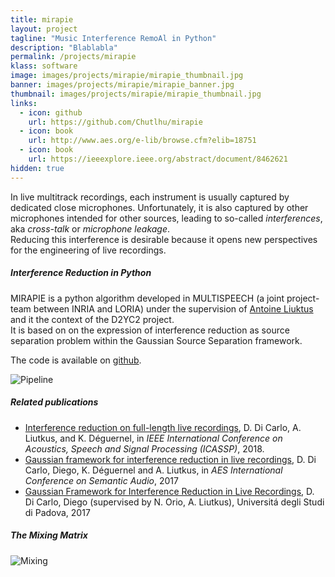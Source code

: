 ```yaml
---
title: mirapie
layout: project
tagline: "Music Interference RemoAl in Python"
description: "Blablabla"
permalink: /projects/mirapie
klass: software
image: images/projects/mirapie/mirapie_thumbnail.jpg
banner: images/projects/mirapie/mirapie_banner.jpg
thumbnail: images/projects/mirapie/mirapie_thumbnail.jpg
links:
  - icon: github
    url: https://github.com/Chutlhu/mirapie
  - icon: book
    url: http://www.aes.org/e-lib/browse.cfm?elib=18751
  - icon: book
    url: https://ieeexplore.ieee.org/abstract/document/8462621
hidden: true
---
```


In live multitrack recordings, each instrument is usually captured by dedicated close microphones. Unfortunately, it is also captured by other microphones intended for other sources, leading to so-called *interferences*, aka *cross-talk* or *microphone leakage*.<br>
Reducing this interference is desirable because it opens new perspectives for the engineering of live recordings.

##### Interference Reduction in Python

MIRAPIE is a python algorithm developed in MULTISPEECH (a joint project-team between INRIA and LORIA) under the supervision of [Antoine Liuktus](https://members.loria.fr/ALiutkus/) and it the context of the D2YC2 project.<br>
It is based on on the expression of interference reduction as source separation problem within the Gaussian Source Separation framework.

The code is available on [github](https://github.com/Chutlhu/mirapie).

![Pipeline]({{site.url}}/images/projects/mirapie/mirapie_pipeline.png)

##### Related publications

- [Interference reduction on full-length live recordings](http://www.aes.org/e-lib/browse.cfm?elib=18751), D. Di Carlo, A. Liutkus, and K. Déguernel, in *IEEE International Conference on Acoustics, Speech and Signal Processing (ICASSP)*, 2018.
- [Gaussian framework for interference reduction in live recordings](https://ieeexplore.ieee.org/abstract/document/8462621), D. Di Carlo, Diego, K. Déguernel and A. Liutkus, in *AES International Conference on Semantic Audio*, 2017
- [Gaussian Framework for Interference Reduction in Live Recordings](https://hal.inria.fr/hal-01870918), D. Di Carlo, Diego (supervised by N. Orio, A. Liutkus), Universitá degli Studi di Padova, 2017

##### The Mixing Matrix


![Mixing]({{site.url}}/images/projects/mirapie/mirapie_thumbnail1.png)
